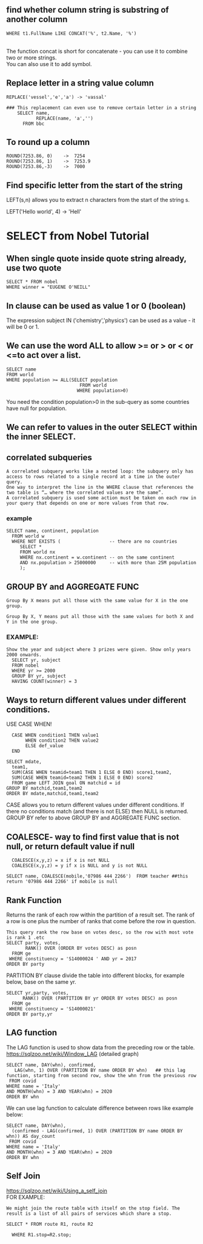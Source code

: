 ## find whether column string is substring of another column
	WHERE t1.FullName LIKE CONCAT('%', t2.Name, '%')
 <br/>The function concat is short for concatenate - you can use it to combine two or more strings.<br/>
 You can also use it to add symbol.
## Replace letter in a string value column
	REPLACE('vessel','e','a') -> 'vassal'
	
	### This replacement can even use to remove certain letter in a string
		SELECT name,
			   REPLACE(name, 'a','')
		  FROM bbc
## To round up a column
	ROUND(7253.86, 0)    ->  7254
	ROUND(7253.86, 1)    ->  7253.9
 	ROUND(7253.86,-3)    ->  7000
## Find specific letter from the start of the string
LEFT(s,n) allows you to extract n characters from the start of the string s.

   LEFT('Hello world', 4) -> 'Hell'     
# SELECT from Nobel Tutorial
## When single quote inside quote string already, use two quote
	SELECT * FROM nobel
	WHERE winner = "EUGENE O'NEILL"
 ## In clause can be used as value 1 or 0  (boolean)
 The expression subject IN ('chemistry','physics') can be used as a value - it will be 0 or 1.
 ## We can use the word ALL to allow >= or > or < or <=to act over a list. 
```
SELECT name
FROM world
WHERE population >= ALL(SELECT population
                           FROM world
                          WHERE population>0)
```
You need the condition population>0 in the sub-query as some countries have null for population.
## We can refer to values in the outer SELECT within the inner SELECT.
## correlated subqueries
	A correlated subquery works like a nested loop: the subquery only has access to rows related to a single record at a time in the outer query.
	One way to interpret the line in the WHERE clause that references the two table is “… where the correlated values are the same”.
 	A correlated subquery is used some action must be taken on each row in your query that depends on one or more values from that row.

  ### example
  ```
  SELECT name, continent, population 
	FROM world w
	WHERE NOT EXISTS (                  -- there are no countries
	   SELECT *
	   FROM world nx
	   WHERE nx.continent = w.continent -- on the same continent
	   AND nx.population > 25000000     -- with more than 25M population 
	   );
```
## GROUP BY and AGGREGATE FUNC
	Group By X means put all those with the same value for X in the one group.

	Group By X, Y means put all those with the same values for both X and Y in the one group.
 ### EXAMPLE:
  ```
 Show the year and subject where 3 prizes were given. Show only years 2000 onwards.
	SELECT yr, subject
	FROM nobel
	WHERE yr >= 2000
	GROUP BY yr, subject
	HAVING COUNT(winner) = 3
 ```
## Ways to return different values under different conditions.
USE CASE WHEN!
```
  CASE WHEN condition1 THEN value1 
       WHEN condition2 THEN value2  
       ELSE def_value 
  END
```
```
SELECT mdate,
  team1,
  SUM(CASE WHEN teamid=team1 THEN 1 ELSE 0 END) score1,team2,
  SUM(CASE WHEN teamid=team2 THEN 1 ELSE 0 END) score2
  FROM game LEFT JOIN goal ON matchid = id
GROUP BY matchid,team1,team2
ORDER BY mdate,matchid,team1,team2
```
CASE allows you to return different values under different conditions. If there no conditions match (and there is not ELSE) then NULL is returned. <br/>
GROUP BY refer to above GROUP BY and AGGREGATE FUNC section.
## COALESCE- way to find  first value that is not null, or return default value if null
```
  COALESCE(x,y,z) = x if x is not NULL
  COALESCE(x,y,z) = y if x is NULL and y is not NULL

SELECT name, COALESCE(mobile,'07986 444 2266')  FROM teacher ##this return '07986 444 2266' if mobile is null
```
## Rank Function
Returns the rank of each row within the partition of a result set. The rank of a row is one plus the number of ranks that come before the row in question.
```
This query rank the row base on votes desc, so the row with most vote is rank 1 .etc
SELECT party, votes,
       RANK() OVER (ORDER BY votes DESC) as posn
  FROM ge
 WHERE constituency = 'S14000024 ' AND yr = 2017
ORDER BY party

```
PARTITION BY clause divide the table into different blocks, for example below, base on the same yr. 
```
SELECT yr,party, votes,
      RANK() OVER (PARTITION BY yr ORDER BY votes DESC) as posn
  FROM ge
 WHERE constituency = 'S14000021'
ORDER BY party,yr
```
## LAG function
The LAG function is used to show data from the preceding row or the table. <br/>
https://sqlzoo.net/wiki/Window_LAG (detailed graph)
```
SELECT name, DAY(whn), confirmed,
   LAG(whn, 1) OVER (PARTITION BY name ORDER BY whn)   ## this lag function, starting from second row, show the whn from the previous row
 FROM covid
WHERE name = 'Italy'
AND MONTH(whn) = 3 AND YEAR(whn) = 2020
ORDER BY whn

```
We can use lag function to calculate difference between rows like example below:
```
SELECT name, DAY(whn),
  (confirmed - LAG(confirmed, 1) OVER (PARTITION BY name ORDER BY whn)) AS day_count
 FROM covid
WHERE name = 'Italy'
AND MONTH(whn) = 3 AND YEAR(whn) = 2020
ORDER BY whn

```
## Self Join
https://sqlzoo.net/wiki/Using_a_self_join <br/>
FOR EXAMPLE:
```
We might join the route table with itself on the stop field. The result is a list of all pairs of services which share a stop.

SELECT * FROM route R1, route R2

  WHERE R1.stop=R2.stop;
```

